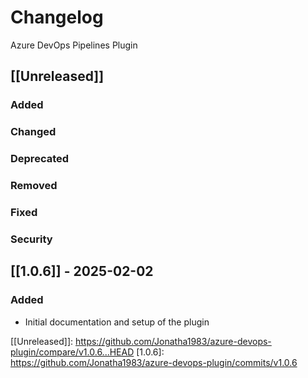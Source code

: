 # Changelog

Azure DevOps Pipelines Plugin

## [[Unreleased]]

### Added

### Changed

### Deprecated

### Removed

### Fixed

### Security

## [[1.0.6]] - 2025-02-02

### Added

- Initial documentation and setup of the plugin

[[Unreleased]]: https://github.com/Jonatha1983/azure-devops-plugin/compare/v1.0.6...HEAD
[1.0.6]: https://github.com/Jonatha1983/azure-devops-plugin/commits/v1.0.6
